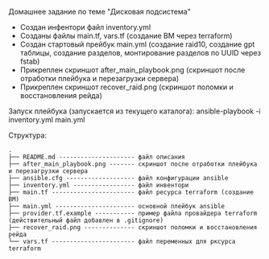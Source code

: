 Домашнее задание по теме "Дисковая подсистема"
- Создан инфентори файл inventory.yml
- Созданы файлы main.tf, vars.tf (создание ВМ через terraform)
- Создан стартовый прейбук main.yml (создание raid10, создание gpt таблицы, создание разделов, монтирование разделов по UUID через fstab)
- Прикреплен скриншот after_main_playbook.png (скриншот после отработки плейбука и перезагрузки сервера)
- Прикреплен скриншот recover_raid.png (скриншот поломки и восстановления рейда)

Запуск плейбука (запускается из текущего каталога):
 ansible-playbook -i inventory.yml main.yml

Структура:
```
.
├── README.md --------------------- файл описания 
├── after_main_playbook.png ------- скриншот после отработки плейбука и перезагрузки сервера
├── ansible.cfg ------------------- файл конфигурации ansible
├── inventory.yml ----------------- файл инвентори
├── main.tf ----------------------- файл ресурса terraform (создание ВМ)
├── main.yml ---------------------- основной плейбук ansible
├── provider.tf.example ----------- пример файла провайдера terraform (действительный файл добавлен в .gitignore)
├── recover_raid.png -------------- скриншот поломки и восстановления рейда
└── vars.tf ----------------------- файл переменных для рксурса terraform
```